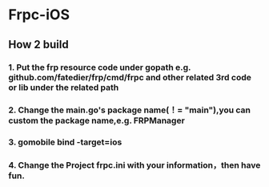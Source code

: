 # Frpc-iOS

## How 2 build 

### 1. Put the frp resource code under gopath  e.g. github.com/fatedier/frp/cmd/frpc and other related 3rd code or lib under the related path
### 2. Change the main.go's package name(！= "main"),you can custom the package name,e.g. FRPManager 
### 3. gomobile bind -target=ios 
### 4. Change the Project frpc.ini with your information，then have fun.
